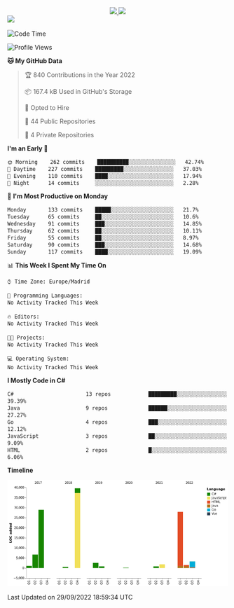 <div align="center">
  <a href="https://github.com/arielsrv">
    <img height="180em" src="https://github-readme-stats.vercel.app/api?username=arielsrv&show_icons=true&theme=radical&include_all_commits=true&count_private=true"/>
    <img height="180em" src="https://github-readme-stats.vercel.app/api/top-langs/?username=arielsrv&layout=compact&langs_count=7&theme=radical"/>
</div>

<div>
  <a href="https://www.linkedin.com/in/arielpineiro/" target="_blank"><img src="https://img.shields.io/badge/-LinkedIn-%230077B5?style=for-the-badge&logo=linkedin&logoColor=white" target="_blank"></a>
</div>

<!--START_SECTION:waka-->
![Code Time](http://img.shields.io/badge/Code%20Time-0%20secs-blue)

![Profile Views](http://img.shields.io/badge/Profile%20Views-179-blue)

**🐱 My GitHub Data** 

> 🏆 840 Contributions in the Year 2022
 > 
> 📦 167.4 kB Used in GitHub's Storage 
 > 
> 💼 Opted to Hire
 > 
> 📜 44 Public Repositories 
 > 
> 🔑 4 Private Repositories  
 > 
**I'm an Early 🐤** 

```text
🌞 Morning    262 commits    ██████████░░░░░░░░░░░░░░░   42.74% 
🌆 Daytime    227 commits    █████████░░░░░░░░░░░░░░░░   37.03% 
🌃 Evening    110 commits    ████░░░░░░░░░░░░░░░░░░░░░   17.94% 
🌙 Night      14 commits     ░░░░░░░░░░░░░░░░░░░░░░░░░   2.28%

```
📅 **I'm Most Productive on Monday** 

```text
Monday       133 commits    █████░░░░░░░░░░░░░░░░░░░░   21.7% 
Tuesday      65 commits     ██░░░░░░░░░░░░░░░░░░░░░░░   10.6% 
Wednesday    91 commits     ███░░░░░░░░░░░░░░░░░░░░░░   14.85% 
Thursday     62 commits     ██░░░░░░░░░░░░░░░░░░░░░░░   10.11% 
Friday       55 commits     ██░░░░░░░░░░░░░░░░░░░░░░░   8.97% 
Saturday     90 commits     ███░░░░░░░░░░░░░░░░░░░░░░   14.68% 
Sunday       117 commits    ████░░░░░░░░░░░░░░░░░░░░░   19.09%

```


📊 **This Week I Spent My Time On** 

```text
⌚︎ Time Zone: Europe/Madrid

💬 Programming Languages: 
No Activity Tracked This Week

🔥 Editors: 
No Activity Tracked This Week

🐱‍💻 Projects: 
No Activity Tracked This Week

💻 Operating System: 
No Activity Tracked This Week

```

**I Mostly Code in C#** 

```text
C#                       13 repos            █████████░░░░░░░░░░░░░░░░   39.39% 
Java                     9 repos             ██████░░░░░░░░░░░░░░░░░░░   27.27% 
Go                       4 repos             ███░░░░░░░░░░░░░░░░░░░░░░   12.12% 
JavaScript               3 repos             ██░░░░░░░░░░░░░░░░░░░░░░░   9.09% 
HTML                     2 repos             █░░░░░░░░░░░░░░░░░░░░░░░░   6.06%

```


**Timeline**

![Chart not found](https://raw.githubusercontent.com/arielsrv/arielsrv/main/charts/bar_graph.png) 


 Last Updated on 29/09/2022 18:59:34 UTC
<!--END_SECTION:waka-->
